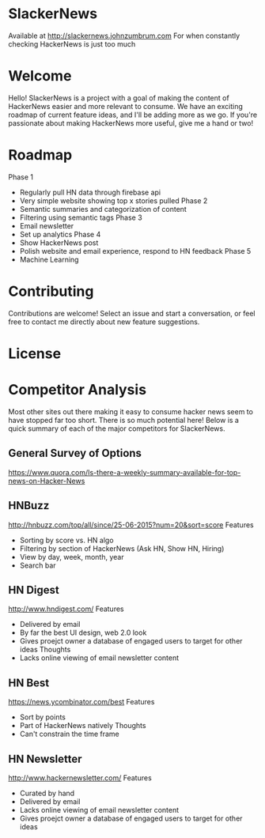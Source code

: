 # SlackerNews
Available at http://slackernews.johnzumbrum.com
For when constantly checking HackerNews is just too much

# Welcome
Hello! SlackerNews is a project with a goal of making the content of HackerNews easier and more relevant to consume.  We have an exciting roadmap of current feature ideas, and I'll be adding more as we go.  If you're passionate about making HackerNews more useful, give me a hand or two!

# Roadmap
Phase 1
- Regularly pull HN data through firebase api
- Very simple website showing top x stories pulled
Phase 2
- Semantic summaries and categorization of content
- Filtering using semantic tags
Phase 3
- Email newsletter 
- Set up analytics
Phase 4
- Show HackerNews post
- Polish website and email experience, respond to HN feedback
Phase 5
- Machine Learning

# Contributing
Contributions are welcome! Select an issue and start a conversation, or feel free to contact me directly about new feature suggestions.

# License

# Competitor Analysis
Most other sites out there making it easy to consume hacker news seem to have stopped far too short.  There is so much potential here!  Below is a quick summary of each of the major competitors for SlackerNews.  

## General Survey of Options
https://www.quora.com/Is-there-a-weekly-summary-available-for-top-news-on-Hacker-News

## HNBuzz
http://hnbuzz.com/top/all/since/25-06-2015?num=20&sort=score
Features
* Sorting by score vs. HN algo
* Filtering by section of HackerNews (Ask HN, Show HN, Hiring)
* View by day, week, month, year
* Search bar

## HN Digest
http://www.hndigest.com/
Features
* Delivered by email
* By far the best UI design, web 2.0 look
* Gives proejct owner a database of engaged users to target for other ideas
Thoughts
* Lacks online viewing of email newsletter content

## HN Best
https://news.ycombinator.com/best
Features
* Sort by points
* Part of HackerNews natively
Thoughts
* Can't constrain the time frame

## HN Newsletter
http://www.hackernewsletter.com/
Features
* Curated by hand
* Delivered by email
* Lacks online viewing of email newsletter content
* Gives proejct owner a database of engaged users to target for other ideas